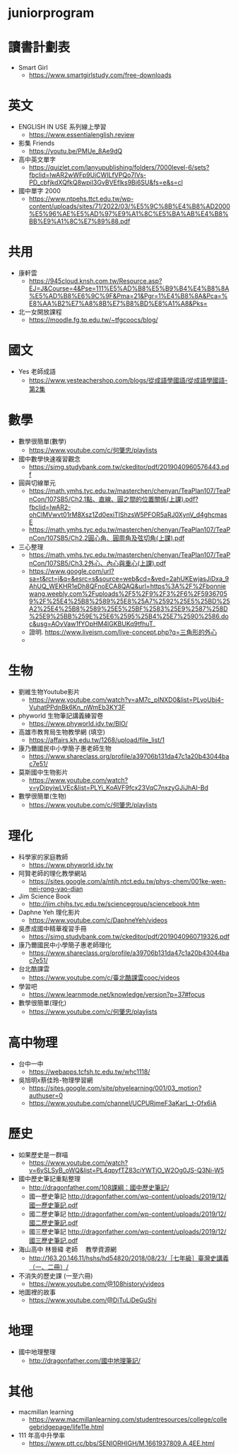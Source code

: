 # juniorprogram

# 讀書計劃表
- Smart Girl
	- https://www.smartgirlstudy.com/free-downloads	

# 英文
- ENGLISH IN USE 系列線上學習
	- https://www.essentialenglish.review
- 影集 Friends
	- https://youtu.be/PMUe_8Ae9dQ
- 高中英文單字
 	- https://quizlet.com/lanyupublishing/folders/7000level-6/sets?fbclid=IwAR2wWFp9UiCWILfVPQo7IVs-PD_cbfjkdXQfkQ8wpiI3GvBVEflks9Bi6SU&fs=e&s=cl
- 國中單字 2000
  	- https://www.ntpehs.ttct.edu.tw/wp-content/uploads/sites/71/2022/03/%E5%9C%8B%E4%B8%AD2000%E5%96%AE%E5%AD%97%E9%A1%8C%E5%BA%AB%E4%B8%BB%E9%A1%8C%E7%89%88.pdf
# 共用
- 康軒雲
	- https://945cloud.knsh.com.tw/Resource.asp?EJ=J&Course=4&Pse=111%E5%AD%B8%E5%B9%B4%E4%B8%8A%E5%AD%B8%E6%9C%9F&Pma=21&Pgr=1%E4%B8%8A&Pca=%E8%AA%B2%E7%A8%8B%E7%B8%BD%E8%A1%A8&Pks=
- 北一女開放課程
	- https://moodle.fg.tp.edu.tw/~tfgcoocs/blog/

# 國文
- Yes 老師成語
	- https://www.yesteachershop.com/blogs/從成語學國語/從成語學國語-第2集

# 數學
- 數學很簡單(數學)
	- https://www.youtube.com/c/何肇忠/playlists
- 國中數學快速複習觀念
	- https://simg.studybank.com.tw/ckeditor/pdf/2019040960576443.pdf
- 圓與切線單元
	- https://math.ymhs.tyc.edu.tw/masterchen/chenyan/TeaPlan107/TeaPnCon/107SB5/Ch2.1點、直線、圓之間的位置關係(上課).pdf?fbclid=IwAR2-ohClMVwvt01rM8Xsz1Zd0exiTIShzsW5PFOR5aRJ0XynV_d4ghcmasE
	- https://math.ymhs.tyc.edu.tw/masterchen/chenyan/TeaPlan107/TeaPnCon/107SB5/Ch2.2圓心角、圓周角及弦切角(上課).pdf
- 三心整理
	- https://math.ymhs.tyc.edu.tw/masterchen/chenyan/TeaPlan107/TeaPnCon/107SB5/Ch3.2外心、內心與重心(上課).pdf
	- https://www.google.com/url?sa=t&rct=j&q=&esrc=s&source=web&cd=&ved=2ahUKEwjasJiDxa_9AhUQ_WEKHR1eDh8QFnoECA8QAQ&url=https%3A%2F%2Fbonniewang.weebly.com%2Fuploads%2F5%2F9%2F3%2F6%2F59367059%2F%25E4%25B8%2589%25E8%25A7%2592%25E5%25BD%25A2%25E4%25B8%2589%25E5%25BF%2583%25E9%2587%258D%25E9%25BB%259E%25E6%2595%25B4%25E7%2590%2586.doc&usg=AOvVaw1fYOpHM4lGKBUKq9tfhuT_
	- 證明. https://www.liveism.com/live-concept.php?q=三角形的外心
	- 
# 生物
- 劉維生物Youtube影片
	- https://www.youtube.com/watch?v=aM7c_pINXD0&list=PLyoUbj4-VuhatPPdnBk6Kn_nWmEb3KY3F
- phyworld 生物筆記講義練習卷
 	- https://www.phyworld.idv.tw/BIO/
- 高雄市教育局生物教學網 (填空)
 	- https://affairs.kh.edu.tw/1268/upload/file_list/1
- 康乃薾國民中小學簡子惠老師生物
	- https://www.shareclass.org/profile/a39706b131da47c1a20b43044bac7e51/
- 莫斯國中生物影片
	- https://www.youtube.com/watch?v=yDipyiwLVEc&list=PLYi_KoAVF9fcx23VqC7nxzyGJiJhAI-Bd
- 數學很簡單(生物)
	- https://www.youtube.com/c/何肇忠/playlists

# 理化
- 科學家的家庭教師
	- https://www.phyworld.idv.tw
- 阿賢老師的理化教學網站
	- https://sites.google.com/a/ntjh.ntct.edu.tw/phys-chem/001ke-wen-nei-rong-yao-dian
- Jim Science Book
	- http://jim.chjhs.tyc.edu.tw/sciencegroup/sciencebook.htm
- Daphne Yeh 理化影片
	- https://www.youtube.com/c/DaphneYeh/videos
- 吳彥成國中精華複習手冊
 	- https://simg.studybank.com.tw/ckeditor/pdf/2019040960719326.pdf
- 康乃薾國民中小學簡子惠老師理化
	- https://www.shareclass.org/profile/a39706b131da47c1a20b43044bac7e51/
- 台北酷課雲
	- https://www.youtube.com/c/臺北酷課雲cooc/videos
- 學習吧
	- https://www.learnmode.net/knowledge/version?p=37#focus
- 數學很簡單(理化)
	- https://www.youtube.com/c/何肇忠/playlists

# 高中物理
- 台中一中
	- https://webapps.tcfsh.tc.edu.tw/whc1118/
- 吳旭明x蔡佳玲-物理學習網
	- https://sites.google.com/site/phyelearning/001/03_motion?authuser=0
  	- https://www.youtube.com/channel/UCPURjmeF3aKarL_t-Ofx6iA

# 歷史
- 如果歷史是一群喵
 	- https://www.youtube.com/watch?v=6ySLSyB_oWQ&list=PL4qpyfTZ83ciYWTjO_W2Og0JS-Q3Ni-W5
- 國中歷史筆記重點整理
	- http://dragonfather.com/108課綱：國中歷史筆記/
	- 國一歷史筆記 http://dragonfather.com/wp-content/uploads/2019/12/國一歷史筆記.pdf
	- 國二歷史筆記 http://dragonfather.com/wp-content/uploads/2019/12/國二歷史筆記.pdf
	- 國三歷史筆記 http://dragonfather.com/wp-content/uploads/2019/12/國三歷史筆記.pdf
- 海山高中 林晉緯 老師 　教學資源網
	- http://163.20.146.11/hshs/hd54820/2018/08/23/［七年級］臺灣史講義（一、二冊）/
- 不消失的歷史課 (一至六冊)
  	- https://www.youtube.com/@108history/videos
- 地圖裡的故事
  	- https://www.youtube.com/@DiTuLiDeGuShi
# 地理
- 國中地理整理
	- http://dragonfather.com/國中地理筆記/
# 其他
- macmillan learning
	- https://www.macmillanlearning.com/studentresources/college/collegebridgepage/life11e.html
- 111 年高中升學率
	- https://www.ptt.cc/bbs/SENIORHIGH/M.1661937809.A.4EE.html
